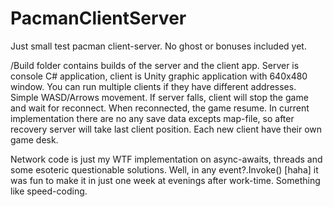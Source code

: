 # PacmanClientServer
Just small test pacman client-server. No ghost or bonuses included yet.

/Build folder contains builds of the server and the client app. Server is console C# application, client is 
Unity graphic application with 640x480 window. You can run multiple clients if they have different addresses.
Simple WASD/Arrows movement. If server falls, client will stop the game and wait for reconnect. When reconnected,
the game resume. In current implementation there are no any save data excepts map-file, so after recovery server 
will take last client position. Each new client have their own game desk.

Network code is just my WTF implementation on async-awaits, threads and some esoteric questionable solutions. Well,
in any event?.Invoke() [haha] it was fun to make it in just one week at evenings after work-time. Something like
speed-coding.
